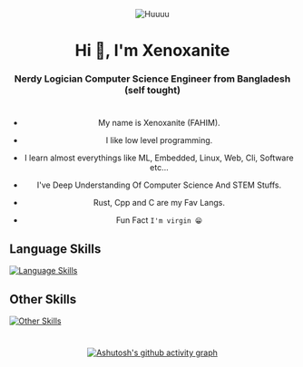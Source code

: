 <div align="center">
  
![Huuuu](https://raw.githubusercontent.com/xenoxanite/.emacs.d/main/assets/logo.jpg)
  
<h1 align="center">Hi 👋, I'm Xenoxanite</h1>


<h3 align="center">Nerdy Logician Computer Science Engineer from Bangladesh (self tought)</h3>

#

- My name is Xenoxanite (FAHIM).

- I like low level programming.

- I learn almost everythings like ML, Embedded, Linux, Web, Cli, Software etc...

- I've Deep Understanding Of Computer Science And STEM Stuffs.

- Rust, Cpp and C are my Fav Langs.

- Fun Fact ```I'm virgin 😁```

<div align="left">

## Language Skills

[![Language Skills](https://skillicons.dev/icons?i=rust,c,cpp,py,lua,bash,js,ts,md,html,css&theme=dark)](https://skillicons.dev)

## Other Skills

[![Other Skills](https://skillicons.dev/icons?i=actix,linux,nix,git,github,vim,neovim,emacs,firebase,react,next,nodejs,express,mongodb,tauri&theme=dark)](https://skillicons.dev)


</div>

#

[![Ashutosh's github activity graph](https://github-readme-activity-graph.vercel.app/graph?username=xenoxanite&theme=react-dark)](https://github.com/ashutosh00710/github-readme-activity-graph)
